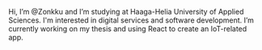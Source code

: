 Hi, I’m @Zonkku and
I’m studying at Haaga-Helia University of Applied Sciences. I'm interested in digital services and software development.
I’m currently working on my thesis and using React to create an IoT-related app.


<!---
Zonkku/Zonkku is a ✨ special ✨ repository because its `README.md` (this file) appears on your GitHub profile.
You can click the Preview link to take a look at your changes.
--->
